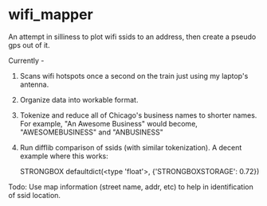 # wifi_mapper
An attempt in silliness to plot wifi ssids to an address, then create a pseudo gps out of it.

Currently - 
1. Scans wifi hotspots once a second on the train just using my laptop's antenna.

2. Organize data into workable format.

3. Tokenize and reduce all of Chicago's business names to shorter names.  For example, "An Awesome Business" would become, "AWESOMEBUSINESS" and "ANBUSINESS"
 
4. Run difflib comparison of ssids (with similar tokenization).  A decent example where this works: 

   STRONGBOX defaultdict(<type 'float'>, {'STRONGBOXSTORAGE': 0.72})

Todo: Use map information (street name, addr, etc) to help in identification of ssid location.
